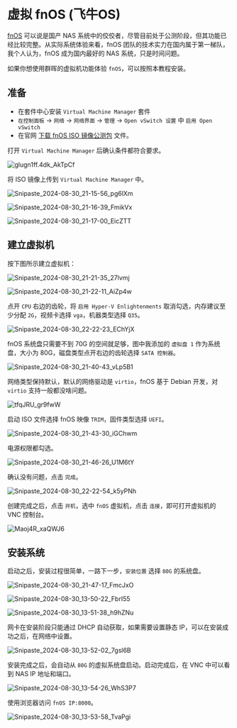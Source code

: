 # 虚拟 fnOS (飞牛OS)

[fnOS](https://www.fnnas.com/) 可以说是国产 NAS 系统中的佼佼者，尽管目前处于公测阶段，但其功能已经比较完整。从实际系统体验来看，fnOS 团队的技术实力在国内属于第一梯队，我个人认为，fnOS 成为国内最好的 NAS 系统，只是时间问题。

如果你想使用群晖的虚拟机功能体验 `fnOS`，可以按照本教程安装。

## 准备

- 在套件中心安装 `Virtual Machine Manager` 套件
- `在控制面板` -> `网络` -> `网络界面` -> `管理` -> `Open vSwitch 设置` 中 `启用 Open vSwitch`
- 在官网 [下载 fnOS ISO 镜像公测包](https://www.fnnas.com/download) 文件。

打开 `Virtual Machine Manager` 后确认条件都符合要求。

![glugn1ff.4dk_AkTpCf](https://img.slarker.me/wiki/glugn1ff.4dk_AkTpCf.png)

将 ISO 镜像上传到 `Virtual Machine Manager` 中。

![Snipaste_2024-08-30_21-15-56_pg6lXm](https://img.slarker.me/wiki/Snipaste_2024-08-30_21-15-56_pg6lXm.png)

![Snipaste_2024-08-30_21-16-39_FmikVx](https://img.slarker.me/wiki/Snipaste_2024-08-30_21-16-39_FmikVx.png)

![Snipaste_2024-08-30_21-17-00_EicZTT](https://img.slarker.me/wiki/Snipaste_2024-08-30_21-17-00_EicZTT.png)

## 建立虚拟机

按下图所示建立虚拟机：

![Snipaste_2024-08-30_21-21-35_27lvmj](https://img.slarker.me/wiki/Snipaste_2024-08-30_21-21-35_27lvmj.png)

![Snipaste_2024-08-30_21-22-11_AiZp4w](https://img.slarker.me/wiki/Snipaste_2024-08-30_21-22-11_AiZp4w.png)

点开 `CPU` 右边的齿轮，将 `启用 Hyper-V Enlightenments` 取消勾选，内存建议至少分配 `2G`，视频卡选择 `vga`，机器类型选择 `Q35`。

![Snipaste_2024-08-30_22-22-23_EChYjX](https://img.slarker.me/wiki/Snipaste_2024-08-30_22-22-23_EChYjX.png)

fnOS 系统盘只需要不到 70G 的空间就足够，图中我添加的 `虚拟盘 1` 作为系统盘，大小为 80G，磁盘类型点开右边的齿轮选择 `SATA 控制器`。

![Snipaste_2024-08-30_21-40-43_vLp5B1](https://img.slarker.me/wiki/Snipaste_2024-08-30_21-40-43_vLp5B1.png)

网络类型保持默认，默认的网络驱动是 `virtio`，fnOS 基于 Debian 开发，对 `virtio` 支持一般都没啥问题。

![tfqJRU_gr9fwW](https://img.slarker.me/wiki/tfqJRU_gr9fwW.png)

启动 ISO 文件选择 fnOS 映像 `TRIM`，固件类型选择 `UEFI`。

![Snipaste_2024-08-30_21-43-30_iGChwm](https://img.slarker.me/wiki/Snipaste_2024-08-30_21-43-30_iGChwm.png)

电源权限都勾选。

![Snipaste_2024-08-30_21-46-26_U1M6tY](https://img.slarker.me/wiki/Snipaste_2024-08-30_21-46-26_U1M6tY.png)

确认没有问题，点击 `完成`。

![Snipaste_2024-08-30_22-22-54_k5yPNh](https://img.slarker.me/wiki/Snipaste_2024-08-30_22-22-54_k5yPNh.png)

创建完成之后，点击 `开机`，选中 `fnOS` 虚拟机，点击 `连接`，即可打开虚拟机的 VNC 控制台。

![Maoj4R_xaQWJ6](https://img.slarker.me/wiki/Maoj4R_xaQWJ6.png)

## 安装系统

启动之后，安装过程很简单，一路下一步，`安装位置` 选择 `80G` 的系统盘。

![Snipaste_2024-08-30_21-47-17_FmcJxO](https://img.slarker.me/wiki/Snipaste_2024-08-30_21-47-17_FmcJxO.png)

![Snipaste_2024-08-30_13-50-22_FbrI55](https://img.slarker.me/wiki/Snipaste_2024-08-30_13-50-22_FbrI55.png)

![Snipaste_2024-08-30_13-51-38_h9hZNu](https://img.slarker.me/wiki/Snipaste_2024-08-30_13-51-38_h9hZNu.png)

网卡在安装阶段只能通过 DHCP 自动获取，如果需要设置静态 IP，可以在安装成功之后，在网络中设置。

![Snipaste_2024-08-30_13-52-02_7gsl6B](https://img.slarker.me/wiki/Snipaste_2024-08-30_13-52-02_7gsl6B.png)

安装完成之后，会自动从 `80G` 的虚拟系统盘启动。启动完成后，在 VNC 中可以看到 NAS IP 地址和端口。

![Snipaste_2024-08-30_13-54-26_WhS3P7](https://img.slarker.me/wiki/Snipaste_2024-08-30_13-54-26_WhS3P7.png)

使用浏览器访问 `fnOS IP:8000`。

![Snipaste_2024-08-30_13-53-58_TvaPgi](https://img.slarker.me/wiki/Snipaste_2024-08-30_13-53-58_TvaPgi.png)